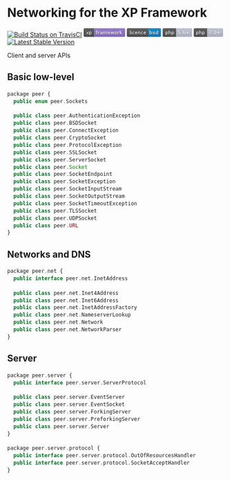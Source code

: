 Networking for the XP Framework
===============================

[![Build Status on TravisCI](https://secure.travis-ci.org/xp-framework/networking.svg)](http://travis-ci.org/xp-framework/networking)
[![XP Framework Module](https://raw.githubusercontent.com/xp-framework/web/master/static/xp-framework-badge.png)](https://github.com/xp-framework/core)
[![BSD Licence](https://raw.githubusercontent.com/xp-framework/web/master/static/licence-bsd.png)](https://github.com/xp-framework/core/blob/master/LICENCE.md)
[![Required PHP 5.6+](https://raw.githubusercontent.com/xp-framework/web/master/static/php-5_6plus.png)](http://php.net/)
[![Supports PHP 7.0+](https://raw.githubusercontent.com/xp-framework/web/master/static/php-7_0plus.png)](http://php.net/)
[![Latest Stable Version](https://poser.pugx.org/xp-framework/networking/version.png)](https://packagist.org/packages/xp-framework/networking)

Client and server APIs

Basic low-level
---------------

```php
package peer {
  public enum peer.Sockets

  public class peer.AuthenticationException
  public class peer.BSDSocket
  public class peer.ConnectException
  public class peer.CryptoSocket
  public class peer.ProtocolException
  public class peer.SSLSocket
  public class peer.ServerSocket
  public class peer.Socket
  public class peer.SocketEndpoint
  public class peer.SocketException
  public class peer.SocketInputStream
  public class peer.SocketOutputStream
  public class peer.SocketTimeoutException
  public class peer.TLSSocket
  public class peer.UDPSocket
  public class peer.URL
}
```

Networks and DNS
----------------

```php
package peer.net {
  public interface peer.net.InetAddress

  public class peer.net.Inet4Address
  public class peer.net.Inet6Address
  public class peer.net.InetAddressFactory
  public class peer.net.NameserverLookup
  public class peer.net.Network
  public class peer.net.NetworkParser
}
```

Server
------

```php
package peer.server {
  public interface peer.server.ServerProtocol

  public class peer.server.EventServer
  public class peer.server.EventSocket
  public class peer.server.ForkingServer
  public class peer.server.PreforkingServer
  public class peer.server.Server
}

package peer.server.protocol {
  public interface peer.server.protocol.OutOfResourcesHandler
  public interface peer.server.protocol.SocketAcceptHandler
}
```